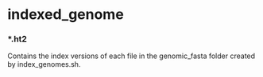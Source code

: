 # indexed_genome

### *.ht2
Contains the index versions of each file in the genomic_fasta folder created by index_genomes.sh.
